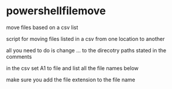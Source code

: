 # powershellfilemove
move files based on a csv list

script for moving files listed in a csv from one location to another 

all you need to do is change ... to the direcotry paths stated in the comments

in the csv set A1 to file and list all the file names below

make sure you add the file extension to the file name
